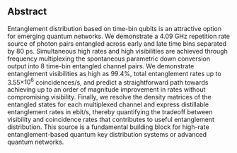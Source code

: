 ## Abstract 


Entanglement distribution based on time-bin qubits is an attractive option for emerging quantum networks. We demonstrate a 4.09 GHz repetition rate source of photon pairs entangled across early and late time bins separated by 80 ps. Simultaneous high rates and high visibilities are achieved through frequency multiplexing the spontaneous parametric down conversion output into 8 time-bin entangled channel pairs. We demonstrate entanglement visibilities as high as 99.4\%, total entanglement rates up to 3.55$\times 10^6$ coincidences/s, and predict a straightforward path towards achieving up to an order of magnitude improvement in rates without compromising visibility. Finally, we resolve the density matrices of the entangled states for each multiplexed channel and express distillable entanglement rates in ebit/s, thereby quantifying the tradeoff between visibility and coincidence rates that contributes to useful entanglement distribution. This source is a fundamental building block for high-rate entanglement-based quantum key distribution systems or advanced quantum networks. 